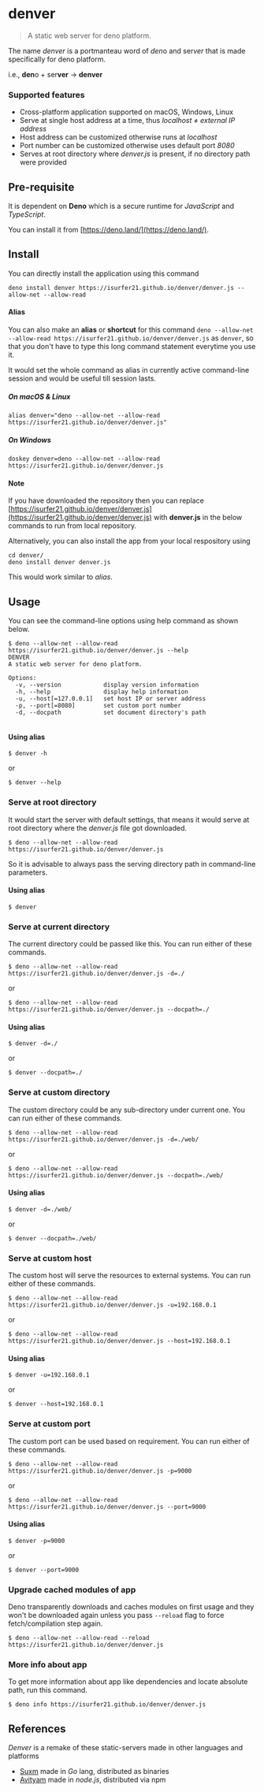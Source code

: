 # denver
> A static web server for deno platform.

The name *denver* is a portmanteau word of *den*o and ser*ver* that is made specifically for deno platform. 

i.e., **den**o + ser**ver** → **denver** 

### Supported features

- Cross-platform application supported on macOS, Windows, Linux
- Serve at single host address at a time, thus *localhost* ≠ *external IP address*
- Host address can be customized otherwise runs at *localhost*
- Port number can be customized otherwise uses default port *8080*
- Serves at root directory where *denver.js* is present, if no directory path were provided

## Pre-requisite
It is dependent on **Deno** which is a secure runtime for *JavaScript* and *TypeScript*. 

You can install it from [https://deno.land/](https://deno.land/).

## Install 
You can directly install the application using this command

```
deno install denver https://isurfer21.github.io/denver/denver.js --allow-net --allow-read
```

#### Alias
You can also make an **alias** or **shortcut** for this command `deno --allow-net --allow-read https://isurfer21.github.io/denver/denver.js` as `denver`, so that you don't have to type this long command statement everytime you use it.

It would set the whole command as alias in currently active command-line session and would be useful till session lasts.

##### On macOS & Linux
```
alias denver="deno --allow-net --allow-read https://isurfer21.github.io/denver/denver.js"
```
##### On Windows
```
doskey denver=deno --allow-net --allow-read https://isurfer21.github.io/denver/denver.js
```

#### Note
If you have downloaded the repository then you can replace [https://isurfer21.github.io/denver/denver.js](https://isurfer21.github.io/denver/denver.js) with **denver.js** in the below commands to run from local repository.

Alternatively, you can also install the app from your local respository using 

```
cd denver/
deno install denver denver.js
```

This would work similar to *alias*.

## Usage
You can see the command-line options using help command as shown below.

```
$ deno --allow-net --allow-read https://isurfer21.github.io/denver/denver.js --help
DENVER
A static web server for deno platform.

Options:
  -v, --version            display version information
  -h, --help               display help information
  -u, --host[=127.0.0.1]   set host IP or server address
  -p, --port[=8080]        set custom port number
  -d, --docpath            set document directory's path
    
```

#### Using alias
```
$ denver -h
```
or 

```
$ denver --help
```

### Serve at root directory
It would start the server with default settings, that means it would serve at root directory where the *denver.js* file got downloaded.

```
$ deno --allow-net --allow-read https://isurfer21.github.io/denver/denver.js
```

So it is advisable to always pass the serving directory path in command-line parameters.

#### Using alias
```
$ denver
```

### Serve at current directory
The current directory could be passed like this. You can run either of these commands.

```
$ deno --allow-net --allow-read https://isurfer21.github.io/denver/denver.js -d=./
```
or

```
$ deno --allow-net --allow-read https://isurfer21.github.io/denver/denver.js --docpath=./
```

#### Using alias
```
$ denver -d=./
```
or

```
$ denver --docpath=./
```

### Serve at custom directory
The custom directory could be any sub-directory under current one. You can run either of these commands.

```
$ deno --allow-net --allow-read https://isurfer21.github.io/denver/denver.js -d=./web/
```
or

```
$ deno --allow-net --allow-read https://isurfer21.github.io/denver/denver.js --docpath=./web/
```

#### Using alias
```
$ denver -d=./web/
```
or

```
$ denver --docpath=./web/
```

### Serve at custom host
The custom host will serve the resources to external systems. You can run either of these commands.

```
$ deno --allow-net --allow-read https://isurfer21.github.io/denver/denver.js -u=192.168.0.1
```
or

```
$ deno --allow-net --allow-read https://isurfer21.github.io/denver/denver.js --host=192.168.0.1
```

#### Using alias
```
$ denver -u=192.168.0.1
```
or

```
$ denver --host=192.168.0.1
```

### Serve at custom port
The custom port can be used based on requirement. You can run either of these commands.

```
$ deno --allow-net --allow-read https://isurfer21.github.io/denver/denver.js -p=9000
```
or

```
$ deno --allow-net --allow-read https://isurfer21.github.io/denver/denver.js --port=9000
```

#### Using alias
```
$ denver -p=9000
```
or

```
$ denver --port=9000
```

### Upgrade cached modules of app
Deno transparently downloads and caches modules on first usage and they won't be downloaded again unless you pass `--reload` flag to force fetch/compilation step again.

```
$ deno --allow-net --allow-read --reload https://isurfer21.github.io/denver/denver.js
```

### More info about app
To get more information about app like dependencies and locate absolute path, run this command.

```
$ deno info https://isurfer21.github.io/denver/denver.js
```

## References
*Denver* is a remake of these static-servers made in other languages and platforms

- [Suxm](https://isurfer21.github.io/Suxm/) made in *Go* lang, distributed as binaries
- [Avityam](https://www.npmjs.com/package/avityam) made in *node.js*, distributed via npm 